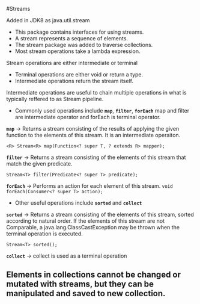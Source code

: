 #Streams

Added in JDK8 as java.util.stream

* This package contains interfaces for using streams.
* A stream represents a sequence of elements.
* The stream package was added to traverse collections.
* Most stream operations take a lambda expression.

Stream operations are either intermediate or terminal
* Terminal operations are either void or return a type.
* Intermediate operations return the stream itself.

Intermediate operations are useful to chain multiple operations in what is typically reffered to as Stream pipeline.

* Commonly used operations include **`map`**, **`filter`**, **`forEach`**
map and filter are intermediate operator and forEach is terminal operator.

**`map`** -> Returns a stream consisting of the results of applying the given
             function to the elements of this stream. It is an intermediate operaiton.

`<R> Stream<R> map(Function<? super T, ? extends R> mapper);`

**`filter`** -> Returns a stream consisting of the elements of this stream that match
                the given predicate.

`Stream<T> filter(Predicate<? super T> predicate);`

**`forEach`** -> Performs an action for each element of this stream.
`void forEach(Consumer<? super T> action);`


* Other useful operations include **`sorted`** and **`collect`**

**`sorted`** -> Returns a stream consisting of the elements of this stream, sorted
                according to natural order.  If the elements of this stream are not
                Comparable, a  java.lang.ClassCastException may be thrown
                when the terminal operation is executed.

`Stream<T> sorted();`

**`collect`** -> collect is used as a terminal operation

## Elements in collections cannot be changed or mutated with streams, but they can be manipulated and saved to new collection.


